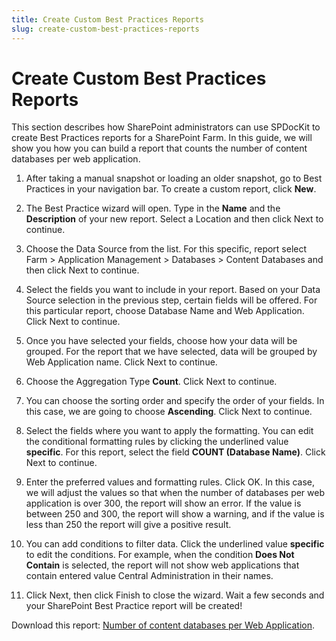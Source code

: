 ```yaml
---
title: Create Custom Best Practices Reports
slug: create-custom-best-practices-reports
---
```


# Create Custom Best Practices Reports

This section describes how SharePoint administrators can use SPDocKit to create Best Practices reports for a SharePoint Farm. In this guide, we will show you how you can build a report that counts the number of content databases per web application.

1. After taking a manual snapshot or loading an older snapshot, go to Best Practices in your navigation bar. To create a custom report, click __New__.

1. The Best Practice wizard will open. Type in the __Name__ and the __Description__ of your new report. Select a Location and then click Next to continue.

1. Choose the Data Source from the list. For this specific, report select Farm > Application Management > Databases > Content Databases and then click Next to continue.

1. Select the fields you want to include in your report. Based on your Data Source selection in the previous step, certain fields will be offered. For this particular report, choose Database Name and Web Application. Click Next to continue.

1. Once you have selected your fields, choose how your data will be grouped. For the report that we have selected, data will be grouped by Web Application name. Click Next to continue.

1. Choose the Aggregation Type __Count__. Click Next to continue.

1. You can choose the sorting order and specify the order of your fields. In this case, we are going to choose __Ascending__. Click Next to continue.

1. Select the fields where you want to apply the formatting. You can edit the conditional formatting rules by clicking the underlined value __specific__. For this report, select the field __COUNT (Database Name)__. Click Next to continue.

1. Enter the preferred values and formatting rules. Click OK.
In this case, we will adjust the values so that when the number of databases per web application is over 300, the report will show an error. If the value is between 250 and 300, the report will show a warning, and if the value is less than 250 the report will give a positive result.

1. You can add conditions to filter data. Click the underlined value __specific__ to edit the conditions. For example, when the condition __Does Not Contain__ is selected, the report will not show web applications that contain entered value Central Administration in their names.

1. Click Next, then click Finish to close the wizard. Wait a few seconds and your SharePoint Best Practice report will be created!

Download this report: [Number of content databases per Web Application](https://www.spdockit.com/wp-content/uploads/2013/04/Number-of-content-databases-per-Web-Application.zip).